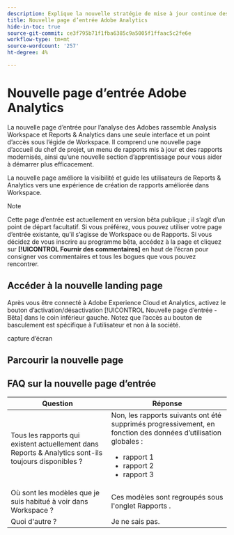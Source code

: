 ```yaml
---
description: Explique la nouvelle stratégie de mise à jour continue des fonctionnalités pour Adobe Analytics
title: Nouvelle page d’entrée Adobe Analytics
hide-in-toc: true
source-git-commit: ce3f795b71f1fba6385c9a5005f1ffaac5c2fe6e
workflow-type: tm+mt
source-wordcount: '257'
ht-degree: 4%

---
```


# Nouvelle page d’entrée Adobe Analytics

La nouvelle page d’entrée pour l’analyse des Adobes rassemble Analysis Workspace et Reports &amp; Analytics dans une seule interface et un point d’accès sous l’égide de Workspace. Il comprend une nouvelle page d’accueil du chef de projet, un menu de rapports mis à jour et des rapports modernisés, ainsi qu’une nouvelle section d’apprentissage pour vous aider à démarrer plus efficacement.

La nouvelle page améliore la visibilité et guide les utilisateurs de Reports &amp; Analytics vers une expérience de création de rapports améliorée dans Workspace.

>[!NOTE]
>
>Cette page d’entrée est actuellement en version bêta publique ; il s’agit d’un point de départ facultatif. Si vous préférez, vous pouvez utiliser votre page d’entrée existante, qu’il s’agisse de Workspace ou de Rapports. Si vous décidez de vous inscrire au programme bêta, accédez à la page et cliquez sur **[!UICONTROL Fournir des commentaires]** en haut de l’écran pour consigner vos commentaires et tous les bogues que vous pouvez rencontrer.

## Accéder à la nouvelle landing page

Après vous être connecté à Adobe Experience Cloud et Analytics, activez le bouton d’activation/désactivation [!UICONTROL Nouvelle page d’entrée - Bêta] dans le coin inférieur gauche. Notez que l’accès au bouton de basculement est spécifique à l’utilisateur et non à la société.

capture d’écran

## Parcourir la nouvelle page



## FAQ sur la nouvelle page d’entrée

| Question | Réponse |
| --- | --- |
| Tous les rapports qui existent actuellement dans Reports &amp; Analytics sont-ils toujours disponibles ? | Non, les rapports suivants ont été supprimés progressivement, en fonction des données d’utilisation globales : <ul><li>rapport 1</li><li>rapport 2</li><li>rapport 3 </li></ul> |
| Où sont les modèles que je suis habitué à voir dans Workspace ? | Ces modèles sont regroupés sous l&#39;onglet Rapports . |
| Quoi d&#39;autre ? | Je ne sais pas. |
